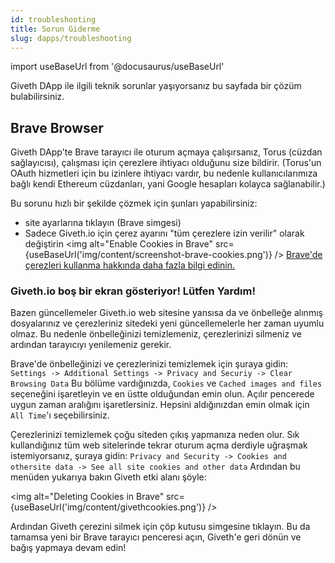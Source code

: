 ```yaml
---
id: troubleshooting
title: Sorun Giderme
slug: dapps/troubleshooting
---
```

import useBaseUrl from '@docusaurus/useBaseUrl'


Giveth DApp ile ilgili teknik sorunlar yaşıyorsanız bu sayfada bir çözüm bulabilirsiniz.

## Brave Browser
Giveth DApp'te Brave tarayıcı ile oturum açmaya çalışırsanız, Torus (cüzdan sağlayıcısı), çalışması için çerezlere ihtiyacı olduğunu size bildirir. (Torus'un OAuth hizmetleri için bu izinlere ihtiyacı vardır, bu nedenle kullanıcılarımıza bağlı kendi Ethereum cüzdanları, yani Google hesapları kolayca sağlanabilir.)

Bu sorunu hızlı bir şekilde çözmek için şunları yapabilirsiniz:

* site ayarlarına tıklayın (Brave simgesi)
* Sadece Giveth.io için çerez ayarını "tüm çerezlere izin verilir" olarak değiştirin
<img
  alt="Enable Cookies in Brave"
  src={useBaseUrl('img/content/screenshot-brave-cookies.png')}
/>
[Brave'de çerezleri kullanma hakkında daha fazla bilgi edinin.](https://support.brave.com/hc/en-us/articles/360050634931-How-Do-I-Manage-Cookies-In-Brave-)

### Giveth.io boş bir ekran gösteriyor! Lütfen Yardım!

Bazen güncellemeler Giveth.io web sitesine yansısa da ve önbelleğe alınmış dosyalarınız ve çerezleriniz sitedeki yeni güncellemelerle her zaman uyumlu olmaz. Bu nedenle önbelleğinizi temizlemeniz, çerezlerinizi silmeniz ve ardından tarayıcıyı yenilemeniz gerekir.

Brave'de önbelleğinizi ve çerezlerinizi temizlemek için şuraya gidin: `Settings -> Additional Settings -> Privacy and Securiy -> Clear Browsing Data` Bu bölüme vardığınızda, `Cookies` ve `Cached images and files` seçeneğini işaretleyin ve en üstte olduğundan emin olun. Açılır pencerede uygun zaman aralığını işaretlersiniz. Hepsini aldığınızdan emin olmak için `All Time`'ı seçebilirsiniz.

Çerezlerinizi temizlemek çoğu siteden çıkış yapmanıza neden olur. Sık kullandığınız tüm web sitelerinde tekrar oturum açma derdiyle uğraşmak istemiyorsanız, şuraya gidin: `Privacy and Security -> Cookies and othersite data -> See all site cookies and other data` Ardından bu menüden yukarıya bakın Giveth etki alanı şöyle:

<img alt="Deleting Cookies in Brave" src={useBaseUrl('img/content/givethcookies.png')} />

Ardından Giveth çerezini silmek için çöp kutusu simgesine tıklayın. Bu da tamamsa yeni bir Brave tarayıcı penceresi açın, Giveth'e geri dönün ve bağış yapmaya devam edin!